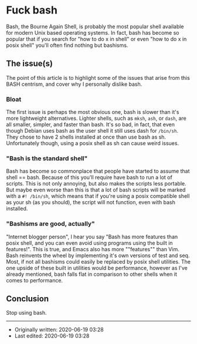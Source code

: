 # Fuck bash

Bash, the Bourne Again Shell, is probably the most popular shell available for modern Unix based operating systems. In fact, bash has become so popular that if you search for "how to do x in shell" or even "how to do x in posix shell" you'll often find nothing but bashisms.

## The issue(s)

The point of this article is to highlight some of the issues that arise from this BASH centrism, and cover why I personally dislike bash.

### Bloat

The first issue is perhaps the most obvious one, bash is slower than it's more lightweight alternatives. Lighter shells, such as `mksh`, `ash`, or `dash`, are all smaller, simpler, and faster than bash. It's so bad, in fact, that even though Debian uses bash as the user shell it still uses dash for `/bin/sh`. They chose to have 2 shells installed at once than use bash as sh. Unfortunately though, using a posix shell as sh can cause weird issues.

### "Bash is the standard shell"

Bash has become so commonplace that people have started to assume that shell == bash. Because of this you'll require have bash to run a lot of scripts. This is not only annoying, but also makes the scripts less portable. But maybe even worse than this is that a lot of bash scripts will be marked with a `#! /bin/sh`, which means that if you're using a posix compatible shell as your sh (as you should), the script will not function, even with bash installed.

### "Bashisms are good, actually"

"Internet blogger person", I hear you say "Bash has more features than posix shell, and you can even avoid using programs using the built in features!". This is true, and Emacs also has more ""features"" than Vim. Bash reinvents the wheel by implementing it's own versions of test and seq. Most, if not all bashisms could easily be replaced by posix shell utilities. The one upside of these built in utilities would be performance, however as I've already mentioned, bash falls flat in comparison to other shells when it comes to performance.

## Conclusion

Stop using bash.

<hr>

* Originally written: 2020-06-19 03:28
* Last edited: 2020-06-19 03:28
